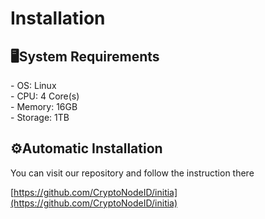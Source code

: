# Installation

## 🖥️System Requirements <a href="#install-binary" id="install-binary"></a>

\- OS: Linux\
\- CPU: 4 Core(s)\
\- Memory: 16GB\
\- Storage: 1TB

## ⚙️Automatic Installation

You can visit our repository and follow the instruction there

[https://github.com/CryptoNodeID/initia](https://github.com/CryptoNodeID/initia)
